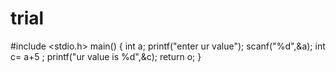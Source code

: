 # trial
#include <stdio.h>
main() {
int a;
printf("enter ur value");
scanf("%d",&a);
int c= a+5 ;
printf("ur value is %d",&c);
return o;
}
